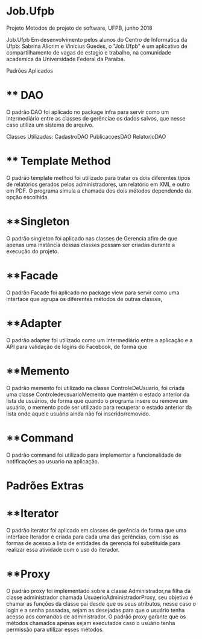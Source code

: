 # Job.Ufpb
Projeto Metodos de projeto de software,  UFPB, junho 2018


Job.Ufpb
Em desenvolvimento pelos alunos do Centro de Informatica da Ufpb: Sabrina Alicrim e Vinicius Guedes, o "Job.Ufpb" é um aplicativo de compartilhamento de vagas de estagio e trabalho, na comunidade academica da Universidade  Federal da Paraiba.


Padrões Aplicados


# ** DAO

O padrão DAO foi aplicado no package infra para servir como um intermediário entre as classes de gerênciae os dados salvos, que nesse caso utiliza um sistema de arquivo.

Classes Utilizadas:
CadastroDAO
PublicacoesDAO
RelatorioDAO


# ** Template Method

O padrão template method foi utilizado para tratar os dois diferentes tipos de relatórios gerados pelos administradores, um relatório em XML e outro em PDF. O programa simula a chamada dos dois métodos dependendo da opção escolhida.


# **Singleton

O padrão singleton foi aplicado nas classes de Gerencia afim de que apenas uma instância dessas classes possam ser criadas durante a execução do projeto.

# **Facade
O padrão Facade foi aplicado no package view para servir como uma interface que agrupa os diferentes métodos de outras classes,



# **Adapter
O padrão adapter foi utilizado como um intermediário entre a aplicação e a API para validação de logins do Facebook, de forma que 


# **Memento

O padrão memento foi utilizado na classe ControleDeUsuario, foi criada uma classe ControledeusuarioMemento que mantém o estado anterior da lista de usuários, de forma que quando o programa insere ou remove um usuário, o memento pode ser utilizado para recuperar o estado anterior da lista onde aquele usuário ainda não foi inserido/removido.


# **Command

O padrão command foi utilizado para implementar a funcionalidade de notificações ao usuario na aplicação.



# Padrões Extras

# **Iterator

O padrão iterator foi aplicado em classes de gerência de forma que uma interface Iterador é criada para cada uma das gerências, com isso as formas de acesso a lista de entidades da gerencia foi substituida para realizar essa atividade com o uso do iterador.

# **Proxy

O padrão proxy foi implementado sobre a classe Administrador,na filha da classe administrador chamada UsuaerioAdministradorProxy, seu objetivo é chamar as funções da classe pai desde que os seus atributos, nesse caso o login e a senha passadas, sejam as desejadas para que o usuário tenha acesso aos comandos de administrador. O padrão proxy garante que os métodos chamados apenas sejam executados caso o usuário tenha permissão para utilizar esses métodos.
